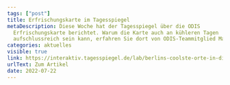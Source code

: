 ```yaml
---
tags: ["post"]
title: Erfrischungskarte im Tagesspiegel
metaDescription: Diese Woche hat der Tagesspiegel über die ODIS
  Erfrischungskarte berichtet. Warum die Karte auch an kühleren Tagen
  aufschlussreich sein kann, erfahren Sie dort von ODIS-Teammitglied Max Eckert.
categories: aktuelles
visible: true
link: https://interaktiv.tagesspiegel.de/lab/berlins-coolste-orte-in-diesen-nachbarschaften-laesst-es-sich-trotz-rekord-hitze-aushalten/
urlText: Zum Artikel
date: 2022-07-22
---
```

